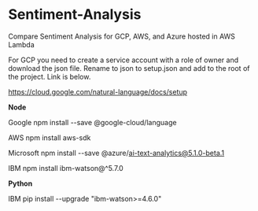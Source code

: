 # Sentiment-Analysis
Compare Sentiment Analysis for GCP, AWS, and Azure hosted in AWS Lambda

For GCP you need to create a service account with a role of owner and download the json file. Rename to json to setup.json and add to the root of the project. Link is below.

https://cloud.google.com/natural-language/docs/setup

<strong>Node</strong>

Google npm install --save @google-cloud/language

AWS npm install aws-sdk

Microsoft npm install --save @azure/ai-text-analytics@5.1.0-beta.1

IBM npm install ibm-watson@^5.7.0

<strong>Python</strong>

IBM pip install --upgrade "ibm-watson>=4.6.0"
